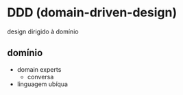 # DDD (domain-driven-design)

design dirigido à domínio

## domínio

- domain experts
  - conversa
- linguagem ubíqua
